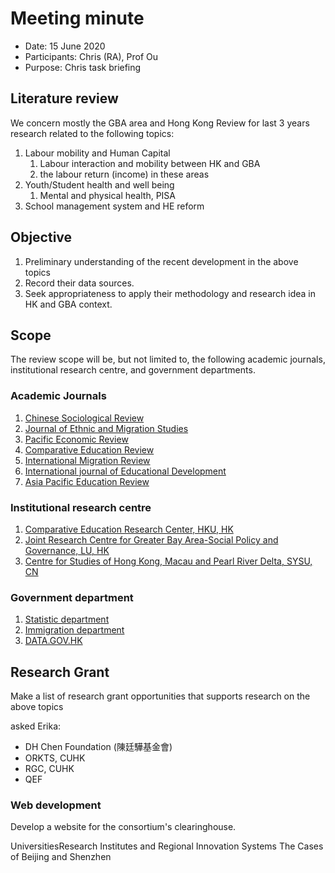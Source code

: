 # Meeting minute

- Date: 15 June 2020
- Participants: Chris (RA), Prof Ou
- Purpose: Chris task briefing

## Literature review

We concern mostly the GBA area and Hong Kong
Review for last 3 years research related to the following topics:

1. Labour mobility and Human Capital
   1. Labour interaction and mobility between HK and GBA
   2. the labour return (income) in these areas
2. Youth/Student health and well being
   1. Mental and physical health, PISA
3. School management system and HE reform

## Objective

1. Preliminary understanding of the recent development in the above topics
2. Record their data sources.
3. Seek appropriateness to apply their methodology and research idea in HK and GBA context.

## Scope

The review scope will be, but not limited to, the following academic journals, institutional research centre, and government departments.

### Academic Journals

1. [Chinese Sociological Review](https://www.tandfonline.com/toc/mcsa20/current)
2. [Journal of Ethnic and Migration Studies](https://www.tandfonline.com/toc/cjms20/current)
3. [Pacific Economic Review](https://onlinelibrary.wiley.com/journal/14680106)
4. [Comparative Education Review](https://www.jstor.org/journal/compeducrevi)
5. [International Migration Review](https://journals.sagepub.com/home/mrx)
6. [International journal of Educational Development](https://www.sciencedirect.com/journal/international-journal-of-educational-development)
7. [Asia Pacific Education Review](https://www.springer.com/journal/12564)

### Institutional research centre

1. [Comparative Education Research Center, HKU, HK](https://cerc.edu.hku.hk/)
2. [Joint Research Centre for Greater Bay Area-Social Policy and Governance, LU, HK](https://www.ln.edu.hk/cgba/about.php)
3. [Centre for Studies of Hong Kong, Macau and Pearl River Delta, SYSU, CN](http://www.dupad.hku.hk/hkprd/info/english/index.htm)

### Government department

1. [Statistic department](https://www.censtatd.gov.hk/home/)
2. [Immigration department](https://www.immd.gov.hk/eng/)
3. [DATA.GOV.HK](https://data.gov.hk/en/)

## Research Grant

Make a list of research grant opportunities that supports research on the above topics

asked Erika:

- DH Chen Foundation (陳廷驊基金會)
- ORKTS, CUHK
- RGC, CUHK
- QEF

### Web development

Develop a website for the consortium's clearinghouse.

UniversitiesResearch Institutes and Regional Innovation Systems The Cases of Beijing and Shenzhen

